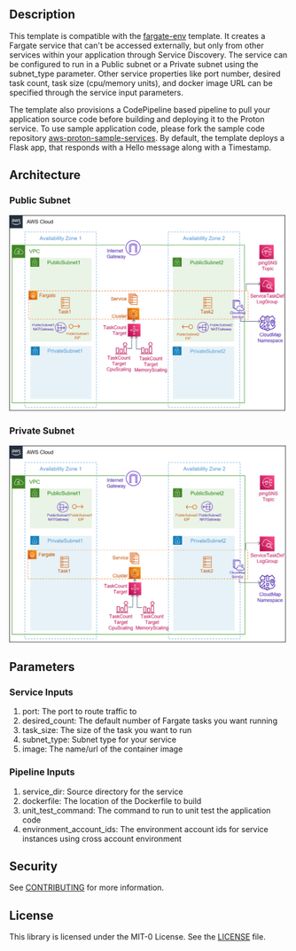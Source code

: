 ## Description

This template is compatible with the [fargate-env](../../environment-templates/fargate-env) template. It creates a Fargate service that can't be accessed externally, but only from other services within your application through Service Discovery. The service can be configured to run in a Public subnet or a Private subnet using the subnet_type parameter. Other service properties like port number, desired task count, task size (cpu/memory units), and docker image URL can be specified through the service input parameters. 

The template also provisions a CodePipeline based pipeline to pull your application source code before building and deploying it to the Proton service. To use sample application code, please fork the sample code repository [aws-proton-sample-services](https://github.com/aws-samples/aws-proton-sample-services). By default, the template deploys a Flask app, that responds with a Hello message along with a Timestamp. 

## Architecture

### Public Subnet
![backend-fargate-public-srv](../../images/backend-fargate-public-srv.png)

### Private Subnet
![backend-fargate-private-srv](../../images/backend-fargate-private-srv.png)

## Parameters

### Service Inputs

1. port: The port to route traffic to
2. desired_count: The default number of Fargate tasks you want running
3. task_size: The size of the task you want to run
4. subnet_type: Subnet type for your service
5. image: The name/url of the container image

### Pipeline Inputs

1. service_dir: Source directory for the service
2. dockerfile: The location of the Dockerfile to build
3. unit_test_command: The command to run to unit test the application code
4. environment_account_ids: The environment account ids for service instances using cross account environment

## Security

See [CONTRIBUTING](../../CONTRIBUTING.md#security-issue-notifications) for more information.

## License

This library is licensed under the MIT-0 License. See the [LICENSE](../../LICENSE) file.

